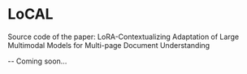 # LoCAL
Source code of the paper: LoRA-Contextualizing Adaptation of Large Multimodal Models for Multi-page Document Understanding

--
Coming soon...
